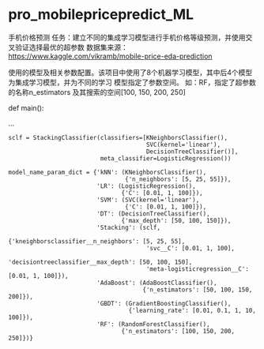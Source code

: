 # pro_mobilepricepredict_ML
手机价格预测
    任务：建立不同的集成学习模型进行手机价格等级预测，并使用交叉验证选择最优的超参数
    数据集来源： https://www.kaggle.com/vikramb/mobile-price-eda-prediction
    
    
     
使用的模型及相关参数配置。该项目中使用了8个机器学习模型，其中后4个模型为集成学习模型，并为不同的学习
模型指定了参数空间。 如：RF，指定了超参数的名称n_estimators 及其搜索的空间[100, 150, 200, 250]

def main():


...

    sclf = StackingClassifier(classifiers=[KNeighborsClassifier(),
                                           SVC(kernel='linear'),
                                           DecisionTreeClassifier()],
                              meta_classifier=LogisticRegression())

    model_name_param_dict = {'kNN': (KNeighborsClassifier(),
                                     {'n_neighbors': [5, 25, 55]}),
                             'LR': (LogisticRegression(),
                                    {'C': [0.01, 1, 100]}),
                             'SVM': (SVC(kernel='linear'),
                                     {'C': [0.01, 1, 100]}),
                             'DT': (DecisionTreeClassifier(),
                                    {'max_depth': [50, 100, 150]}),
                             'Stacking': (sclf,
                                          {'kneighborsclassifier__n_neighbors': [5, 25, 55],
                                           'svc__C': [0.01, 1, 100],
                                           'decisiontreeclassifier__max_depth': [50, 100, 150],
                                           'meta-logisticregression__C': [0.01, 1, 100]}),
                             'AdaBoost': (AdaBoostClassifier(),
                                          {'n_estimators': [50, 100, 150, 200]}),
                             'GBDT': (GradientBoostingClassifier(),
                                      {'learning_rate': [0.01, 0.1, 1, 10, 100]}),
                             'RF': (RandomForestClassifier(),
                                    {'n_estimators': [100, 150, 200, 250]})}
